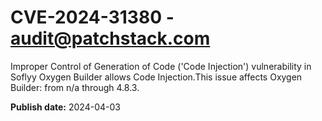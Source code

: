# CVE-2024-31380 - audit@patchstack.com

Improper Control of Generation of Code ('Code Injection') vulnerability in Soflyy Oxygen Builder allows Code Injection.This issue affects Oxygen Builder: from n/a through 4.8.3.

**Publish date:** 2024-04-03
